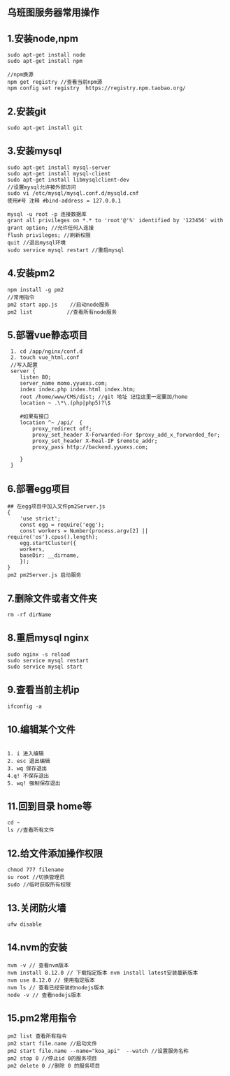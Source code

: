 ## 乌班图服务器常用操作

## 1.安装node,npm
~~~
sudo apt-get install node
sudo apt-get install npm

//npm换源 
npm get registry //查看当前npm源 
npm config set registry  https://registry.npm.taobao.org/

~~~

## 2.安装git

~~~
sudo apt-get install git
~~~

## 3.安装mysql

~~~
sudo apt-get install mysql-server
sudo apt-get install mysql-client
sudo apt-get install libmysqlclient-dev
//设置mysql允许被外部访问
sudo vi /etc/mysql/mysql.conf.d/mysqld.cnf
使用#号 注释 #bind-address = 127.0.0.1

mysql -u root -p 连接数据库
grant all privileges on *.* to 'root'@'%' identified by '123456' with grant option; //允许任何人连接
flush privileges; //刷新权限
quit //退出mysql环境
sudo service mysql restart //重启mysql
~~~

## 4.安装pm2
~~~
npm install -g pm2
//常用指令
pm2 start app.js    //启动node服务
pm2 list           //查看所有node服务

~~~

## 5.部署vue静态项目
~~~
 1. cd /app/nginx/conf.d
 2. touch vue_html.conf
 //写入配置
 server {
    listen 80;
    server_name momo.yyuexs.com;
    index index.php index.html index.htm;
    root /home/www/CMS/dist; //git 地址 记住这里一定要加/home
    location ~ .\*\.(php|php5)?\$
     
    #如果有接口
    location ^~ /api/  {
        proxy_redirect off;
        proxy_set_header X-Forwarded-For $proxy_add_x_forwarded_for;
        proxy_set_header X-Real-IP $remote_addr;
        proxy_pass http://backend.yyuexs.com;

    }
 }
~~~
## 6.部署egg项目
~~~
## 在egg项目中加入文件pm2Server.js
{
    'use strict';
    const egg = require('egg');
    const workers = Number(process.argv[2] || require('os').cpus().length);
    egg.startCluster({
    workers,
    baseDir: __dirname,
    });
}
pm2 pm2Server.js 启动服务
~~~

## 7.删除文件或者文件夹
~~~
rm -rf dirName
~~~

## 8.重启mysql nginx
~~~
sudo nginx -s reload
sudo service mysql restart
sudo service mysql start
~~~

## 9.查看当前主机ip
~~~
ifconfig -a
~~~

## 10.编辑某个文件
~~~

1. i 进入编辑
2. esc 退出编辑
3. wq 保存退出
4.q! 不保存退出
5. wq! 强制保存退出
~~~

## 11.回到目录 home等
~~~
cd ~
ls //查看所有文件
~~~

## 12.给文件添加操作权限
~~~
chmod 777 filename 
su root //切换管理员
sudo //临时获取所有权限
~~~

## 13.关闭防火墙
~~~
ufw disable
~~~


## 14.nvm的安装
~~~
nvm -v // 查看nvm版本
nvm install 8.12.0 // 下载指定版本 nvm install latest安装最新版本
nvm use 8.12.0 // 使用指定版本
nvm ls // 查看已经安装的nodejs版本
node -v // 查看nodejs版本
~~~

## 15.pm2常用指令
~~~
pm2 list 查看所有指令
pm2 start file.name //启动文件
pm2 start file.name --name="koa_api"  --watch //设置服务名称
pm2 stop 0 //停止id 0的服务项目
pm2 delete 0 //删除 0 的服务项目
~~~